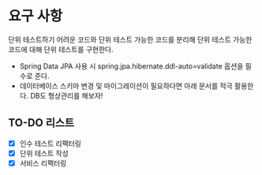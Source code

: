 # 요구 사항

단위 테스트하기 어려운 코드와 단위 테스트 가능한 코드를 분리해 단위 테스트 가능한 코드에 대해 단위 테스트를 구현한다.

- Spring Data JPA 사용 시 spring.jpa.hibernate.ddl-auto=validate 옵션을 필수로 준다.
- 데이터베이스 스키마 변경 및 마이그레이션이 필요하다면 아래 문서를 적극 활용한다. DB도 형상관리를 해보자!

## TO-DO 리스트

- [X] 인수 테스트 리팩터링
- [X] 단위 테스트 작성
- [X] 서비스 리팩터링
